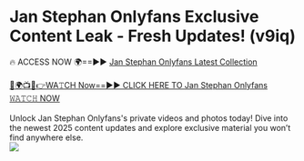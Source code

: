 # Jan Stephan Onlyfans Exclusive Content Leak - Fresh Updates! (v9iq)

🔥 ACCESS NOW 🌍==►► <a href="https://tinyurl.com/kvy9nzfs" rel="nofollow">Jan Stephan Onlyfans Latest Collection</a>
<br><br>
[🔴🌍📺📱👉WA𝚃CH Now==►► CLICK HERE TO Jan Stephan Onlyfans 𝚆𝙰𝚃𝙲𝙷 NOW](https://tinyurl.com/kvy9nzfs)
<br><br>
Unlock Jan Stephan Onlyfans's private videos and photos today! Dive into the newest 2025 content updates and explore exclusive material you won’t find anywhere else.
<br>
<a href="https://tinyurl.com/kvy9nzfs" rel="nofollow" data-target="animated-image.originalLink"><img src="https://camo.githubusercontent.com/8a4f000d20f83aca3bf7ec5f350d767afa0574a8a352519fd8cfa583a6f93a33/68747470733a2f2f692e696d6775722e636f6d2f644a486b345a712e676966" data-canonical-src="https://i.imgur.com/dJHk4Zq.gif" style="max-width: 100%; display: inline-block;" data-target="animated-image.originalImage"></a>
<br>
